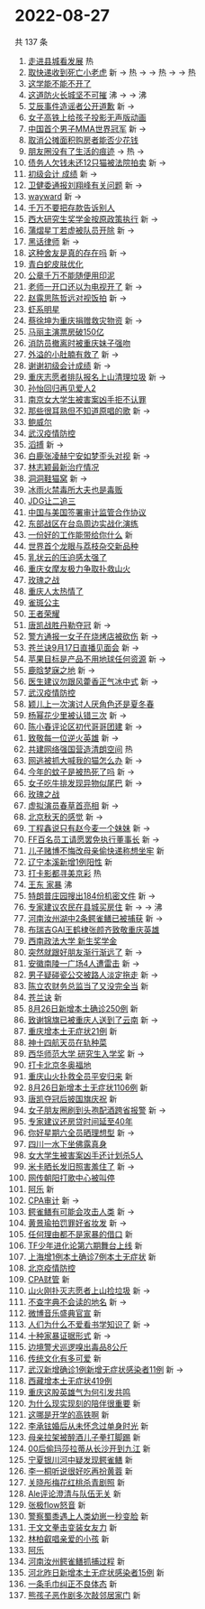 # 2022-08-27

共 137 条

<!-- BEGIN -->
<!-- 最后更新时间 Sat Aug 27 2022 13:28:21 GMT+0800 (China Standard Time) -->

1. [走进县城看发展](https://s.weibo.com//weibo?q=%23%E8%B5%B0%E8%BF%9B%E5%8E%BF%E5%9F%8E%E7%9C%8B%E5%8F%91%E5%B1%95%23&Refer=new_time)
   热
1. [取快递收到死亡小老虎](https://s.weibo.com//weibo?q=%23%E5%8F%96%E5%BF%AB%E9%80%92%E6%94%B6%E5%88%B0%E6%AD%BB%E4%BA%A1%E5%B0%8F%E8%80%81%E8%99%8E%23&Refer=top)
   新 -> 热 -> -> 热 -> -> 热
1. [这学能不能不开了](https://s.weibo.com//weibo?q=%23%E8%BF%99%E5%AD%A6%E8%83%BD%E4%B8%8D%E8%83%BD%E4%B8%8D%E5%BC%80%E4%BA%86%23&Refer=top)
1. [这道防火长城坚不可摧](https://s.weibo.com//weibo?q=%23%E8%BF%99%E9%81%93%E9%98%B2%E7%81%AB%E9%95%BF%E5%9F%8E%E5%9D%9A%E4%B8%8D%E5%8F%AF%E6%91%A7%23&Refer=top)
   沸 -> -> 沸
1. [艾辰事件造谣者公开道歉](https://s.weibo.com//weibo?q=%23%E8%89%BE%E8%BE%B0%E4%BA%8B%E4%BB%B6%E9%80%A0%E8%B0%A3%E8%80%85%E5%85%AC%E5%BC%80%E9%81%93%E6%AD%89%23&Refer=top)
   新 ->
1. [女子高铁上给孩子投影无声版动画](https://s.weibo.com//weibo?q=%23%E5%A5%B3%E5%AD%90%E9%AB%98%E9%93%81%E4%B8%8A%E7%BB%99%E5%AD%A9%E5%AD%90%E6%8A%95%E5%BD%B1%E6%97%A0%E5%A3%B0%E7%89%88%E5%8A%A8%E7%94%BB%23&Refer=top)
1. [中国首个男子MMA世界冠军](https://s.weibo.com//weibo?q=%23%E4%B8%AD%E5%9B%BD%E9%A6%96%E4%B8%AA%E7%94%B7%E5%AD%90MMA%E4%B8%96%E7%95%8C%E5%86%A0%E5%86%9B%23&Refer=top)
   新 ->
1. [取消公摊面积购房者能否少花钱](https://s.weibo.com//weibo?q=%23%E5%8F%96%E6%B6%88%E5%85%AC%E6%91%8A%E9%9D%A2%E7%A7%AF%E8%B4%AD%E6%88%BF%E8%80%85%E8%83%BD%E5%90%A6%E5%B0%91%E8%8A%B1%E9%92%B1%23&Refer=top)
1. [朋友圈没有了生活的痕迹](https://s.weibo.com//weibo?q=%23%E6%9C%8B%E5%8F%8B%E5%9C%88%E6%B2%A1%E6%9C%89%E4%BA%86%E7%94%9F%E6%B4%BB%E7%9A%84%E7%97%95%E8%BF%B9%23&Refer=top)
   -> 热 ->
1. [债务人欠钱未还12只猫被法院拍卖](https://s.weibo.com//weibo?q=%23%E5%80%BA%E5%8A%A1%E4%BA%BA%E6%AC%A0%E9%92%B1%E6%9C%AA%E8%BF%9812%E5%8F%AA%E7%8C%AB%E8%A2%AB%E6%B3%95%E9%99%A2%E6%8B%8D%E5%8D%96%23&Refer=top)
   新 ->
1. [初级会计 成绩](https://s.weibo.com//weibo?q=%E5%88%9D%E7%BA%A7%E4%BC%9A%E8%AE%A1%20%E6%88%90%E7%BB%A9&Refer=top)
   新 ->
1. [卫健委通报刘翔峰有关问题](https://s.weibo.com//weibo?q=%23%E5%8D%AB%E5%81%A5%E5%A7%94%E9%80%9A%E6%8A%A5%E5%88%98%E7%BF%94%E5%B3%B0%E6%9C%89%E5%85%B3%E9%97%AE%E9%A2%98%23&Refer=top)
   新 ->
1. [wayward](https://s.weibo.com//weibo?q=wayward&Refer=top) 新 ->
1. [千万不要把存款告诉别人](https://s.weibo.com//weibo?q=%23%E5%8D%83%E4%B8%87%E4%B8%8D%E8%A6%81%E6%8A%8A%E5%AD%98%E6%AC%BE%E5%91%8A%E8%AF%89%E5%88%AB%E4%BA%BA%23&Refer=top)
1. [西大研究生奖学金按原政策执行](https://s.weibo.com//weibo?q=%23%E8%A5%BF%E5%A4%A7%E7%A0%94%E7%A9%B6%E7%94%9F%E5%A5%96%E5%AD%A6%E9%87%91%E6%8C%89%E5%8E%9F%E6%94%BF%E7%AD%96%E6%89%A7%E8%A1%8C%23&Refer=top)
   新 ->
1. [蒲熠星丁若虚被队员开除](https://s.weibo.com//weibo?q=%23%E8%92%B2%E7%86%A0%E6%98%9F%E4%B8%81%E8%8B%A5%E8%99%9A%E8%A2%AB%E9%98%9F%E5%91%98%E5%BC%80%E9%99%A4%23&Refer=top)
   新 ->
1. [黑话律师](https://s.weibo.com//weibo?q=%E9%BB%91%E8%AF%9D%E5%BE%8B%E5%B8%88&Refer=top)
   新 ->
1. [这种舍友是真的存在吗](https://s.weibo.com//weibo?q=%23%E8%BF%99%E7%A7%8D%E8%88%8D%E5%8F%8B%E6%98%AF%E7%9C%9F%E7%9A%84%E5%AD%98%E5%9C%A8%E5%90%97%23&Refer=top)
   新 ->
1. [青白蛇皮肤优化](https://s.weibo.com//weibo?q=%23%E9%9D%92%E7%99%BD%E8%9B%87%E7%9A%AE%E8%82%A4%E4%BC%98%E5%8C%96%23&Refer=top)
1. [公章千万不能随便用印泥](https://s.weibo.com//weibo?q=%23%E5%85%AC%E7%AB%A0%E5%8D%83%E4%B8%87%E4%B8%8D%E8%83%BD%E9%9A%8F%E4%BE%BF%E7%94%A8%E5%8D%B0%E6%B3%A5%23&Refer=top)
1. [老师一开口还以为电视开了](https://s.weibo.com//weibo?q=%23%E8%80%81%E5%B8%88%E4%B8%80%E5%BC%80%E5%8F%A3%E8%BF%98%E4%BB%A5%E4%B8%BA%E7%94%B5%E8%A7%86%E5%BC%80%E4%BA%86%23&Refer=top)
   新 ->
1. [赵露思陈哲远对视饭拍](https://s.weibo.com//weibo?q=%23%E8%B5%B5%E9%9C%B2%E6%80%9D%E9%99%88%E5%93%B2%E8%BF%9C%E5%AF%B9%E8%A7%86%E9%A5%AD%E6%8B%8D%23&Refer=top)
   新 ->
1. [虾系明星](https://s.weibo.com//weibo?q=%23%E8%99%BE%E7%B3%BB%E6%98%8E%E6%98%9F%23&Refer=top)
1. [蔡徐坤为重庆捐赠救灾物资](https://s.weibo.com//weibo?q=%23%E8%94%A1%E5%BE%90%E5%9D%A4%E4%B8%BA%E9%87%8D%E5%BA%86%E6%8D%90%E8%B5%A0%E6%95%91%E7%81%BE%E7%89%A9%E8%B5%84%23&Refer=top)
   新 ->
1. [马丽主演票房破150亿](https://s.weibo.com//weibo?q=%23%E9%A9%AC%E4%B8%BD%E4%B8%BB%E6%BC%94%E7%A5%A8%E6%88%BF%E7%A0%B4150%E4%BA%BF%23&Refer=top)
1. [消防员撤离时被重庆妹子强吻](https://s.weibo.com//weibo?q=%23%E6%B6%88%E9%98%B2%E5%91%98%E6%92%A4%E7%A6%BB%E6%97%B6%E8%A2%AB%E9%87%8D%E5%BA%86%E5%A6%B9%E5%AD%90%E5%BC%BA%E5%90%BB%23&Refer=top)
1. [外溢的小肚腩有救了](https://s.weibo.com//weibo?q=%23%E5%A4%96%E6%BA%A2%E7%9A%84%E5%B0%8F%E8%82%9A%E8%85%A9%E6%9C%89%E6%95%91%E4%BA%86%23&Refer=top)
   新 ->
1. [谢谢初级会计成绩](https://s.weibo.com//weibo?q=%23%E8%B0%A2%E8%B0%A2%E5%88%9D%E7%BA%A7%E4%BC%9A%E8%AE%A1%E6%88%90%E7%BB%A9%23&Refer=top)
   新 ->
1. [重庆志愿者排队报名上山清理垃圾](https://s.weibo.com//weibo?q=%23%E9%87%8D%E5%BA%86%E5%BF%97%E6%84%BF%E8%80%85%E6%8E%92%E9%98%9F%E6%8A%A5%E5%90%8D%E4%B8%8A%E5%B1%B1%E6%B8%85%E7%90%86%E5%9E%83%E5%9C%BE%23&Refer=top)
   新 ->
1. [孙怡回归再见爱人2](https://s.weibo.com//weibo?q=%23%E5%AD%99%E6%80%A1%E5%9B%9E%E5%BD%92%E5%86%8D%E8%A7%81%E7%88%B1%E4%BA%BA2%23&Refer=top)
1. [南京女大学生被害案凶手拒不认罪](https://s.weibo.com//weibo?q=%23%E5%8D%97%E4%BA%AC%E5%A5%B3%E5%A4%A7%E5%AD%A6%E7%94%9F%E8%A2%AB%E5%AE%B3%E6%A1%88%E5%87%B6%E6%89%8B%E6%8B%92%E4%B8%8D%E8%AE%A4%E7%BD%AA%23&Refer=top)
1. [那些很耳熟但不知道原唱的歌](https://s.weibo.com//weibo?q=%23%E9%82%A3%E4%BA%9B%E5%BE%88%E8%80%B3%E7%86%9F%E4%BD%86%E4%B8%8D%E7%9F%A5%E9%81%93%E5%8E%9F%E5%94%B1%E7%9A%84%E6%AD%8C%23&Refer=top)
   新 ->
1. [鲍威尔](https://s.weibo.com//weibo?q=%E9%B2%8D%E5%A8%81%E5%B0%94&Refer=top)
1. [武汉疫情防控](https://s.weibo.com//weibo?q=%E6%AD%A6%E6%B1%89%E7%96%AB%E6%83%85%E9%98%B2%E6%8E%A7&Refer=top)
1. [滔搏](https://s.weibo.com//weibo?q=%E6%BB%94%E6%90%8F&Refer=top) 新 ->
1. [白鹿张凌赫宁安如梦歪头对视](https://s.weibo.com//weibo?q=%23%E7%99%BD%E9%B9%BF%E5%BC%A0%E5%87%8C%E8%B5%AB%E5%AE%81%E5%AE%89%E5%A6%82%E6%A2%A6%E6%AD%AA%E5%A4%B4%E5%AF%B9%E8%A7%86%23&Refer=top)
   新 ->
1. [林志颖最新治疗情况](https://s.weibo.com//weibo?q=%23%E6%9E%97%E5%BF%97%E9%A2%96%E6%9C%80%E6%96%B0%E6%B2%BB%E7%96%97%E6%83%85%E5%86%B5%23&Refer=top)
1. [洞洞鞋猫窝](https://s.weibo.com//weibo?q=%23%E6%B4%9E%E6%B4%9E%E9%9E%8B%E7%8C%AB%E7%AA%9D%23&Refer=top)
   新 ->
1. [冰雨火禁毒所大夫也是毒贩](https://s.weibo.com//weibo?q=%23%E5%86%B0%E9%9B%A8%E7%81%AB%E7%A6%81%E6%AF%92%E6%89%80%E5%A4%A7%E5%A4%AB%E4%B9%9F%E6%98%AF%E6%AF%92%E8%B4%A9%23&Refer=top)
1. [JDG让二追三](https://s.weibo.com//weibo?q=%23JDG%E8%AE%A9%E4%BA%8C%E8%BF%BD%E4%B8%89%23&Refer=top)
1. [中国与美国签署审计监管合作协议](https://s.weibo.com//weibo?q=%23%E4%B8%AD%E5%9B%BD%E4%B8%8E%E7%BE%8E%E5%9B%BD%E7%AD%BE%E7%BD%B2%E5%AE%A1%E8%AE%A1%E7%9B%91%E7%AE%A1%E5%90%88%E4%BD%9C%E5%8D%8F%E8%AE%AE%23&Refer=top)
1. [东部战区在台岛周边实战化演练](https://s.weibo.com//weibo?q=%23%E4%B8%9C%E9%83%A8%E6%88%98%E5%8C%BA%E5%9C%A8%E5%8F%B0%E5%B2%9B%E5%91%A8%E8%BE%B9%E5%AE%9E%E6%88%98%E5%8C%96%E6%BC%94%E7%BB%83%23&Refer=top)
1. [一份好的工作能带给你什么](https://s.weibo.com//weibo?q=%23%E4%B8%80%E4%BB%BD%E5%A5%BD%E7%9A%84%E5%B7%A5%E4%BD%9C%E8%83%BD%E5%B8%A6%E7%BB%99%E4%BD%A0%E4%BB%80%E4%B9%88%23&Refer=top)
   新
1. [世界首个龙眼与荔枝杂交新品种](https://s.weibo.com//weibo?q=%23%E4%B8%96%E7%95%8C%E9%A6%96%E4%B8%AA%E9%BE%99%E7%9C%BC%E4%B8%8E%E8%8D%94%E6%9E%9D%E6%9D%82%E4%BA%A4%E6%96%B0%E5%93%81%E7%A7%8D%23&Refer=top)
1. [乳状云的压迫感太强了](https://s.weibo.com//weibo?q=%23%E4%B9%B3%E7%8A%B6%E4%BA%91%E7%9A%84%E5%8E%8B%E8%BF%AB%E6%84%9F%E5%A4%AA%E5%BC%BA%E4%BA%86%23&Refer=top)
1. [重庆女摩友极力争取扑救山火](https://s.weibo.com//weibo?q=%23%E9%87%8D%E5%BA%86%E5%A5%B3%E6%91%A9%E5%8F%8B%E6%9E%81%E5%8A%9B%E4%BA%89%E5%8F%96%E6%89%91%E6%95%91%E5%B1%B1%E7%81%AB%23&Refer=top)
1. [玫瑰之战](https://s.weibo.com//weibo?q=%23%E7%8E%AB%E7%91%B0%E4%B9%8B%E6%88%98%23&Refer=top)
1. [重庆人太热情了](https://s.weibo.com//weibo?q=%23%E9%87%8D%E5%BA%86%E4%BA%BA%E5%A4%AA%E7%83%AD%E6%83%85%E4%BA%86%23&Refer=top)
1. [雀斑公主](https://s.weibo.com//weibo?q=%E9%9B%80%E6%96%91%E5%85%AC%E4%B8%BB&Refer=top)
1. [王者荣耀](https://s.weibo.com//weibo?q=%E7%8E%8B%E8%80%85%E8%8D%A3%E8%80%80&Refer=top)
1. [唐凯战胜丹勒夺冠](https://s.weibo.com//weibo?q=%23%E5%94%90%E5%87%AF%E6%88%98%E8%83%9C%E4%B8%B9%E5%8B%92%E5%A4%BA%E5%86%A0%23&Refer=top)
   新 ->
1. [警方通报一女子在烧烤店被砍伤](https://s.weibo.com//weibo?q=%23%E8%AD%A6%E6%96%B9%E9%80%9A%E6%8A%A5%E4%B8%80%E5%A5%B3%E5%AD%90%E5%9C%A8%E7%83%A7%E7%83%A4%E5%BA%97%E8%A2%AB%E7%A0%8D%E4%BC%A4%23&Refer=top)
   新 ->
1. [苍兰诀9月17日直播见面会](https://s.weibo.com//weibo?q=%23%E8%8B%8D%E5%85%B0%E8%AF%809%E6%9C%8817%E6%97%A5%E7%9B%B4%E6%92%AD%E8%A7%81%E9%9D%A2%E4%BC%9A%23&Refer=top)
   新 ->
1. [苹果目标是产品不用地球任何资源](https://s.weibo.com//weibo?q=%23%E8%8B%B9%E6%9E%9C%E7%9B%AE%E6%A0%87%E6%98%AF%E4%BA%A7%E5%93%81%E4%B8%8D%E7%94%A8%E5%9C%B0%E7%90%83%E4%BB%BB%E4%BD%95%E8%B5%84%E6%BA%90%23&Refer=top)
   新 ->
1. [鹿晗梦寐之地](https://s.weibo.com//weibo?q=%23%E9%B9%BF%E6%99%97%E6%A2%A6%E5%AF%90%E4%B9%8B%E5%9C%B0%23&Refer=top)
   新 ->
1. [医生建议勿跟风藿香正气冰中式](https://s.weibo.com//weibo?q=%23%E5%8C%BB%E7%94%9F%E5%BB%BA%E8%AE%AE%E5%8B%BF%E8%B7%9F%E9%A3%8E%E8%97%BF%E9%A6%99%E6%AD%A3%E6%B0%94%E5%86%B0%E4%B8%AD%E5%BC%8F%23&Refer=top)
   新 ->
1. [武汉疫情防控](https://s.weibo.com//weibo?q=%23%E6%AD%A6%E6%B1%89%E7%96%AB%E6%83%85%E9%98%B2%E6%8E%A7%23&Refer=top)
1. [颖儿上一次演讨人厌角色还是夏冬春](https://s.weibo.com//weibo?q=%23%E9%A2%96%E5%84%BF%E4%B8%8A%E4%B8%80%E6%AC%A1%E6%BC%94%E8%AE%A8%E4%BA%BA%E5%8E%8C%E8%A7%92%E8%89%B2%E8%BF%98%E6%98%AF%E5%A4%8F%E5%86%AC%E6%98%A5%23&Refer=top)
1. [杨幂花少里被认错三次](https://s.weibo.com//weibo?q=%23%E6%9D%A8%E5%B9%82%E8%8A%B1%E5%B0%91%E9%87%8C%E8%A2%AB%E8%AE%A4%E9%94%99%E4%B8%89%E6%AC%A1%23&Refer=top)
   新 ->
1. [陈小春评论区初代哥哥团建](https://s.weibo.com//weibo?q=%23%E9%99%88%E5%B0%8F%E6%98%A5%E8%AF%84%E8%AE%BA%E5%8C%BA%E5%88%9D%E4%BB%A3%E5%93%A5%E5%93%A5%E5%9B%A2%E5%BB%BA%23&Refer=top)
   新 ->
1. [致敬每一位逆火英雄](https://s.weibo.com//weibo?q=%23%E8%87%B4%E6%95%AC%E6%AF%8F%E4%B8%80%E4%BD%8D%E9%80%86%E7%81%AB%E8%8B%B1%E9%9B%84%23&Refer=top)
   新 ->
1. [共建网络强国营造清朗空间](https://s.weibo.com//weibo?q=%23%E5%85%B1%E5%BB%BA%E7%BD%91%E7%BB%9C%E5%BC%BA%E5%9B%BD%E8%90%A5%E9%80%A0%E6%B8%85%E6%9C%97%E7%A9%BA%E9%97%B4%23&Refer=new_time)
   热
1. [网逃被抓大喊我的猫怎么办](https://s.weibo.com//weibo?q=%23%E7%BD%91%E9%80%83%E8%A2%AB%E6%8A%93%E5%A4%A7%E5%96%8A%E6%88%91%E7%9A%84%E7%8C%AB%E6%80%8E%E4%B9%88%E5%8A%9E%23&Refer=top)
   新 ->
1. [今年的蚊子是被热死了吗](https://s.weibo.com//weibo?q=%23%E4%BB%8A%E5%B9%B4%E7%9A%84%E8%9A%8A%E5%AD%90%E6%98%AF%E8%A2%AB%E7%83%AD%E6%AD%BB%E4%BA%86%E5%90%97%23&Refer=top)
   新 ->
1. [女子吃牛排发现异物似尾巴](https://s.weibo.com//weibo?q=%23%E5%A5%B3%E5%AD%90%E5%90%83%E7%89%9B%E6%8E%92%E5%8F%91%E7%8E%B0%E5%BC%82%E7%89%A9%E4%BC%BC%E5%B0%BE%E5%B7%B4%23&Refer=top)
   新 ->
1. [玫瑰之战](https://s.weibo.com//weibo?q=%E7%8E%AB%E7%91%B0%E4%B9%8B%E6%88%98&Refer=top)
1. [虚拟演员春草首亮相](https://s.weibo.com//weibo?q=%23%E8%99%9A%E6%8B%9F%E6%BC%94%E5%91%98%E6%98%A5%E8%8D%89%E9%A6%96%E4%BA%AE%E7%9B%B8%23&Refer=top)
   新 ->
1. [北京秋天的感觉](https://s.weibo.com//weibo?q=%23%E5%8C%97%E4%BA%AC%E7%A7%8B%E5%A4%A9%E7%9A%84%E6%84%9F%E8%A7%89%23&Refer=top)
   新 ->
1. [丁程鑫说只有赵今麦一个妹妹](https://s.weibo.com//weibo?q=%23%E4%B8%81%E7%A8%8B%E9%91%AB%E8%AF%B4%E5%8F%AA%E6%9C%89%E8%B5%B5%E4%BB%8A%E9%BA%A6%E4%B8%80%E4%B8%AA%E5%A6%B9%E5%A6%B9%23&Refer=top)
   新 ->
1. [FF百名员工请愿罢免执行董事长](https://s.weibo.com//weibo?q=%23FF%E7%99%BE%E5%90%8D%E5%91%98%E5%B7%A5%E8%AF%B7%E6%84%BF%E7%BD%A2%E5%85%8D%E6%89%A7%E8%A1%8C%E8%91%A3%E4%BA%8B%E9%95%BF%23&Refer=top)
   新 ->
1. [儿子赌博不悔改母亲偷快递称想坐牢](https://s.weibo.com//weibo?q=%23%E5%84%BF%E5%AD%90%E8%B5%8C%E5%8D%9A%E4%B8%8D%E6%82%94%E6%94%B9%E6%AF%8D%E4%BA%B2%E5%81%B7%E5%BF%AB%E9%80%92%E7%A7%B0%E6%83%B3%E5%9D%90%E7%89%A2%23&Refer=top)
   新
1. [辽宁本溪新增1例阳性](https://s.weibo.com//weibo?q=%E8%BE%BD%E5%AE%81%E6%9C%AC%E6%BA%AA%E6%96%B0%E5%A2%9E1%E4%BE%8B%E9%98%B3%E6%80%A7&Refer=top)
   新
1. [打卡影都寻美京彩](https://s.weibo.com//weibo?q=%23%E6%89%93%E5%8D%A1%E5%BD%B1%E9%83%BD%E5%AF%BB%E7%BE%8E%E4%BA%AC%E5%BD%A9%23&Refer=new_time)
   热
1. [王东 家暴](https://s.weibo.com//weibo?q=%E7%8E%8B%E4%B8%9C%20%E5%AE%B6%E6%9A%B4&Refer=top)
   沸
1. [特朗普庄园搜出184份机密文件](https://s.weibo.com//weibo?q=%23%E7%89%B9%E6%9C%97%E6%99%AE%E5%BA%84%E5%9B%AD%E6%90%9C%E5%87%BA184%E4%BB%BD%E6%9C%BA%E5%AF%86%E6%96%87%E4%BB%B6%23&Refer=top)
   新 ->
1. [专家建议农民在县城买房住](https://s.weibo.com//weibo?q=%23%E4%B8%93%E5%AE%B6%E5%BB%BA%E8%AE%AE%E5%86%9C%E6%B0%91%E5%9C%A8%E5%8E%BF%E5%9F%8E%E4%B9%B0%E6%88%BF%E4%BD%8F%23&Refer=top)
   新 -> -> 沸
1. [河南汝州湖中2条鳄雀鳝已被捕获](https://s.weibo.com//weibo?q=%23%E6%B2%B3%E5%8D%97%E6%B1%9D%E5%B7%9E%E6%B9%96%E4%B8%AD2%E6%9D%A1%E9%B3%84%E9%9B%80%E9%B3%9D%E5%B7%B2%E8%A2%AB%E6%8D%95%E8%8E%B7%23&Refer=top)
   新 ->
1. [布瑞吉GAI王鹤棣张颜齐致敬重庆英雄](https://s.weibo.com//weibo?q=%23%E5%B8%83%E7%91%9E%E5%90%89GAI%E7%8E%8B%E9%B9%A4%E6%A3%A3%E5%BC%A0%E9%A2%9C%E9%BD%90%E8%87%B4%E6%95%AC%E9%87%8D%E5%BA%86%E8%8B%B1%E9%9B%84%23&Refer=top)
1. [西南政法大学 新生奖学金](https://s.weibo.com//weibo?q=%E8%A5%BF%E5%8D%97%E6%94%BF%E6%B3%95%E5%A4%A7%E5%AD%A6%20%E6%96%B0%E7%94%9F%E5%A5%96%E5%AD%A6%E9%87%91&Refer=top)
1. [突然就跟好朋友渐行渐远了](https://s.weibo.com//weibo?q=%23%E7%AA%81%E7%84%B6%E5%B0%B1%E8%B7%9F%E5%A5%BD%E6%9C%8B%E5%8F%8B%E6%B8%90%E8%A1%8C%E6%B8%90%E8%BF%9C%E4%BA%86%23&Refer=top)
   新 ->
1. [安徽南陵一广场4人遭雷击](https://s.weibo.com//weibo?q=%23%E5%AE%89%E5%BE%BD%E5%8D%97%E9%99%B5%E4%B8%80%E5%B9%BF%E5%9C%BA4%E4%BA%BA%E9%81%AD%E9%9B%B7%E5%87%BB%23&Refer=top)
   新 ->
1. [男子疑碰瓷公交被路人淡定拖走](https://s.weibo.com//weibo?q=%23%E7%94%B7%E5%AD%90%E7%96%91%E7%A2%B0%E7%93%B7%E5%85%AC%E4%BA%A4%E8%A2%AB%E8%B7%AF%E4%BA%BA%E6%B7%A1%E5%AE%9A%E6%8B%96%E8%B5%B0%23&Refer=top)
   新 ->
1. [陈立农财务总监当了又没完全当](https://s.weibo.com//weibo?q=%23%E9%99%88%E7%AB%8B%E5%86%9C%E8%B4%A2%E5%8A%A1%E6%80%BB%E7%9B%91%E5%BD%93%E4%BA%86%E5%8F%88%E6%B2%A1%E5%AE%8C%E5%85%A8%E5%BD%93%23&Refer=top)
   新
1. [苍兰诀](https://s.weibo.com//weibo?q=%E8%8B%8D%E5%85%B0%E8%AF%80&Refer=top) 新
1. [8月26日新增本土确诊250例](https://s.weibo.com//weibo?q=%238%E6%9C%8826%E6%97%A5%E6%96%B0%E5%A2%9E%E6%9C%AC%E5%9C%9F%E7%A1%AE%E8%AF%8A250%E4%BE%8B%23&Refer=top)
   新
1. [致谢锦旗已被重庆人送到了云南](https://s.weibo.com//weibo?q=%23%E8%87%B4%E8%B0%A2%E9%94%A6%E6%97%97%E5%B7%B2%E8%A2%AB%E9%87%8D%E5%BA%86%E4%BA%BA%E9%80%81%E5%88%B0%E4%BA%86%E4%BA%91%E5%8D%97%23&Refer=top)
   新 ->
1. [重庆增本土无症状21例](https://s.weibo.com//weibo?q=%23%E9%87%8D%E5%BA%86%E5%A2%9E%E6%9C%AC%E5%9C%9F%E6%97%A0%E7%97%87%E7%8A%B621%E4%BE%8B%23&Refer=top)
   新
1. [神十四航天员在轨种菜](https://s.weibo.com//weibo?q=%23%E7%A5%9E%E5%8D%81%E5%9B%9B%E8%88%AA%E5%A4%A9%E5%91%98%E5%9C%A8%E8%BD%A8%E7%A7%8D%E8%8F%9C%23&Refer=top)
1. [西华师范大学 研究生入学奖](https://s.weibo.com//weibo?q=%E8%A5%BF%E5%8D%8E%E5%B8%88%E8%8C%83%E5%A4%A7%E5%AD%A6%20%E7%A0%94%E7%A9%B6%E7%94%9F%E5%85%A5%E5%AD%A6%E5%A5%96&Refer=top)
   新 ->
1. [打卡北京冬奥福地](https://s.weibo.com//weibo?q=%23%E6%89%93%E5%8D%A1%E5%8C%97%E4%BA%AC%E5%86%AC%E5%A5%A5%E7%A6%8F%E5%9C%B0%23&Refer=top)
1. [重庆山火扑救全员平安归来](https://s.weibo.com//weibo?q=%23%E9%87%8D%E5%BA%86%E5%B1%B1%E7%81%AB%E6%89%91%E6%95%91%E5%85%A8%E5%91%98%E5%B9%B3%E5%AE%89%E5%BD%92%E6%9D%A5%23&Refer=top)
   新
1. [8月26日新增本土无症状1106例](https://s.weibo.com//weibo?q=%238%E6%9C%8826%E6%97%A5%E6%96%B0%E5%A2%9E%E6%9C%AC%E5%9C%9F%E6%97%A0%E7%97%87%E7%8A%B61106%E4%BE%8B%23&Refer=top)
   新
1. [唐凯夺冠后披国旗庆祝](https://s.weibo.com//weibo?q=%23%E5%94%90%E5%87%AF%E5%A4%BA%E5%86%A0%E5%90%8E%E6%8A%AB%E5%9B%BD%E6%97%97%E5%BA%86%E7%A5%9D%23&Refer=top)
   新
1. [女子朋友圈刷到头孢配酒跨省报警](https://s.weibo.com//weibo?q=%23%E5%A5%B3%E5%AD%90%E6%9C%8B%E5%8F%8B%E5%9C%88%E5%88%B7%E5%88%B0%E5%A4%B4%E5%AD%A2%E9%85%8D%E9%85%92%E8%B7%A8%E7%9C%81%E6%8A%A5%E8%AD%A6%23&Refer=top)
   新 ->
1. [专家建议还房贷时间延至40年](https://s.weibo.com//weibo?q=%23%E4%B8%93%E5%AE%B6%E5%BB%BA%E8%AE%AE%E8%BF%98%E6%88%BF%E8%B4%B7%E6%97%B6%E9%97%B4%E5%BB%B6%E8%87%B340%E5%B9%B4%23&Refer=top)
1. [你好星期六全员晒理想型](https://s.weibo.com//weibo?q=%23%E4%BD%A0%E5%A5%BD%E6%98%9F%E6%9C%9F%E5%85%AD%E5%85%A8%E5%91%98%E6%99%92%E7%90%86%E6%83%B3%E5%9E%8B%23&Refer=top)
   新 ->
1. [四川一水下坐佛露真身](https://s.weibo.com//weibo?q=%23%E5%9B%9B%E5%B7%9D%E4%B8%80%E6%B0%B4%E4%B8%8B%E5%9D%90%E4%BD%9B%E9%9C%B2%E7%9C%9F%E8%BA%AB%23&Refer=top)
1. [女大学生被害案凶手还计划杀5人](https://s.weibo.com//weibo?q=%23%E5%A5%B3%E5%A4%A7%E5%AD%A6%E7%94%9F%E8%A2%AB%E5%AE%B3%E6%A1%88%E5%87%B6%E6%89%8B%E8%BF%98%E8%AE%A1%E5%88%92%E6%9D%805%E4%BA%BA%23&Refer=top)
1. [米卡晒长发旧照害羞住了](https://s.weibo.com//weibo?q=%23%E7%B1%B3%E5%8D%A1%E6%99%92%E9%95%BF%E5%8F%91%E6%97%A7%E7%85%A7%E5%AE%B3%E7%BE%9E%E4%BD%8F%E4%BA%86%23&Refer=top)
   新 ->
1. [网传朝阳打歌中心被叫停](https://s.weibo.com//weibo?q=%23%E7%BD%91%E4%BC%A0%E6%9C%9D%E9%98%B3%E6%89%93%E6%AD%8C%E4%B8%AD%E5%BF%83%E8%A2%AB%E5%8F%AB%E5%81%9C%23&Refer=top)
1. [阿乐](https://s.weibo.com//weibo?q=%E9%98%BF%E4%B9%90&Refer=top) 新
1. [CPA审计](https://s.weibo.com//weibo?q=CPA%E5%AE%A1%E8%AE%A1&Refer=top) 新 ->
1. [鳄雀鳝有可能会攻击人类](https://s.weibo.com//weibo?q=%23%E9%B3%84%E9%9B%80%E9%B3%9D%E6%9C%89%E5%8F%AF%E8%83%BD%E4%BC%9A%E6%94%BB%E5%87%BB%E4%BA%BA%E7%B1%BB%23&Refer=top)
   新 ->
1. [黄景瑜拍罚罪好省妆发](https://s.weibo.com//weibo?q=%23%E9%BB%84%E6%99%AF%E7%91%9C%E6%8B%8D%E7%BD%9A%E7%BD%AA%E5%A5%BD%E7%9C%81%E5%A6%86%E5%8F%91%23&Refer=top)
   新 ->
1. [任何理由都不是家暴的借口](https://s.weibo.com//weibo?q=%23%E4%BB%BB%E4%BD%95%E7%90%86%E7%94%B1%E9%83%BD%E4%B8%8D%E6%98%AF%E5%AE%B6%E6%9A%B4%E7%9A%84%E5%80%9F%E5%8F%A3%23&Refer=top)
   新
1. [TF少年进化论第六期舞台上线](https://s.weibo.com//weibo?q=%23TF%E5%B0%91%E5%B9%B4%E8%BF%9B%E5%8C%96%E8%AE%BA%E7%AC%AC%E5%85%AD%E6%9C%9F%E8%88%9E%E5%8F%B0%E4%B8%8A%E7%BA%BF%23&Refer=top)
   新
1. [上海增1例本土确诊7例本土无症状](https://s.weibo.com//weibo?q=%23%E4%B8%8A%E6%B5%B7%E5%A2%9E1%E4%BE%8B%E6%9C%AC%E5%9C%9F%E7%A1%AE%E8%AF%8A7%E4%BE%8B%E6%9C%AC%E5%9C%9F%E6%97%A0%E7%97%87%E7%8A%B6%23&Refer=top)
   新
1. [北京疫情防控](https://s.weibo.com//weibo?q=%23%E5%8C%97%E4%BA%AC%E7%96%AB%E6%83%85%E9%98%B2%E6%8E%A7%23&Refer=top)
1. [CPA财管](https://s.weibo.com//weibo?q=CPA%E8%B4%A2%E7%AE%A1&Refer=top) 新
1. [山火刚扑灭志愿者上山捡垃圾](https://s.weibo.com//weibo?q=%23%E5%B1%B1%E7%81%AB%E5%88%9A%E6%89%91%E7%81%AD%E5%BF%97%E6%84%BF%E8%80%85%E4%B8%8A%E5%B1%B1%E6%8D%A1%E5%9E%83%E5%9C%BE%23&Refer=top)
   新 ->
1. [不查字典不会读的地名](https://s.weibo.com//weibo?q=%23%E4%B8%8D%E6%9F%A5%E5%AD%97%E5%85%B8%E4%B8%8D%E4%BC%9A%E8%AF%BB%E7%9A%84%E5%9C%B0%E5%90%8D%23&Refer=top)
   新 ->
1. [微博音乐盛典官宣](https://s.weibo.com//weibo?q=%23%E5%BE%AE%E5%8D%9A%E9%9F%B3%E4%B9%90%E7%9B%9B%E5%85%B8%E5%AE%98%E5%AE%A3%23&Refer=top)
   新
1. [人们为什么不爱看书学知识了](https://s.weibo.com//weibo?q=%23%E4%BA%BA%E4%BB%AC%E4%B8%BA%E4%BB%80%E4%B9%88%E4%B8%8D%E7%88%B1%E7%9C%8B%E4%B9%A6%E5%AD%A6%E7%9F%A5%E8%AF%86%E4%BA%86%23&Refer=top)
   新 ->
1. [十种家暴证据形式](https://s.weibo.com//weibo?q=%23%E5%8D%81%E7%A7%8D%E5%AE%B6%E6%9A%B4%E8%AF%81%E6%8D%AE%E5%BD%A2%E5%BC%8F%23&Refer=top)
   新 ->
1. [边境警犬巡逻嗅出毒品8公斤](https://s.weibo.com//weibo?q=%23%E8%BE%B9%E5%A2%83%E8%AD%A6%E7%8A%AC%E5%B7%A1%E9%80%BB%E5%97%85%E5%87%BA%E6%AF%92%E5%93%818%E5%85%AC%E6%96%A4%23&Refer=top)
1. [传统文化有多可爱](https://s.weibo.com//weibo?q=%23%E4%BC%A0%E7%BB%9F%E6%96%87%E5%8C%96%E6%9C%89%E5%A4%9A%E5%8F%AF%E7%88%B1%23&Refer=top)
   新
1. [武汉新增确诊1例新增无症状感染者11例](https://s.weibo.com//weibo?q=%23%E6%AD%A6%E6%B1%89%E6%96%B0%E5%A2%9E%E7%A1%AE%E8%AF%8A1%E4%BE%8B%E6%96%B0%E5%A2%9E%E6%97%A0%E7%97%87%E7%8A%B6%E6%84%9F%E6%9F%93%E8%80%8511%E4%BE%8B%23&Refer=top)
   新 ->
1. [西藏增本土无症状419例](https://s.weibo.com//weibo?q=%23%E8%A5%BF%E8%97%8F%E5%A2%9E%E6%9C%AC%E5%9C%9F%E6%97%A0%E7%97%87%E7%8A%B6419%E4%BE%8B%23&Refer=top)
1. [重庆这股英雄气为何引发共鸣](https://s.weibo.com//weibo?q=%23%E9%87%8D%E5%BA%86%E8%BF%99%E8%82%A1%E8%8B%B1%E9%9B%84%E6%B0%94%E4%B8%BA%E4%BD%95%E5%BC%95%E5%8F%91%E5%85%B1%E9%B8%A3%23&Refer=top)
1. [为什么现实现刻的陪伴很重要](https://s.weibo.com//weibo?q=%23%E4%B8%BA%E4%BB%80%E4%B9%88%E7%8E%B0%E5%AE%9E%E7%8E%B0%E5%88%BB%E7%9A%84%E9%99%AA%E4%BC%B4%E5%BE%88%E9%87%8D%E8%A6%81%23&Refer=top)
   新
1. [这哪是开学的高铁啊](https://s.weibo.com//weibo?q=%23%E8%BF%99%E5%93%AA%E6%98%AF%E5%BC%80%E5%AD%A6%E7%9A%84%E9%AB%98%E9%93%81%E5%95%8A%23&Refer=top)
   新
1. [李承铉婚后从未怀念过单身时光](https://s.weibo.com//weibo?q=%23%E6%9D%8E%E6%89%BF%E9%93%89%E5%A9%9A%E5%90%8E%E4%BB%8E%E6%9C%AA%E6%80%80%E5%BF%B5%E8%BF%87%E5%8D%95%E8%BA%AB%E6%97%B6%E5%85%89%23&Refer=top)
   新
1. [母亲拉架被醉酒儿子拳打脚踢](https://s.weibo.com//weibo?q=%23%E6%AF%8D%E4%BA%B2%E6%8B%89%E6%9E%B6%E8%A2%AB%E9%86%89%E9%85%92%E5%84%BF%E5%AD%90%E6%8B%B3%E6%89%93%E8%84%9A%E8%B8%A2%23&Refer=top)
   新
1. [00后偷玛莎拉蒂从长沙开到九江](https://s.weibo.com//weibo?q=%2300%E5%90%8E%E5%81%B7%E7%8E%9B%E8%8E%8E%E6%8B%89%E8%92%82%E4%BB%8E%E9%95%BF%E6%B2%99%E5%BC%80%E5%88%B0%E4%B9%9D%E6%B1%9F%23&Refer=top)
   新
1. [宁夏银川河中疑发现鳄雀鳝](https://s.weibo.com//weibo?q=%23%E5%AE%81%E5%A4%8F%E9%93%B6%E5%B7%9D%E6%B2%B3%E4%B8%AD%E7%96%91%E5%8F%91%E7%8E%B0%E9%B3%84%E9%9B%80%E9%B3%9D%23&Refer=top)
   新
1. [李一桐听说很好吃再扮黄蓉](https://s.weibo.com//weibo?q=%23%E6%9D%8E%E4%B8%80%E6%A1%90%E5%90%AC%E8%AF%B4%E5%BE%88%E5%A5%BD%E5%90%83%E5%86%8D%E6%89%AE%E9%BB%84%E8%93%89%23&Refer=top)
   新
1. [关晓彤梅花红桃杀青剧照](https://s.weibo.com//weibo?q=%23%E5%85%B3%E6%99%93%E5%BD%A4%E6%A2%85%E8%8A%B1%E7%BA%A2%E6%A1%83%E6%9D%80%E9%9D%92%E5%89%A7%E7%85%A7%23&Refer=top)
   新
1. [Ale评论澄清与队伍无关](https://s.weibo.com//weibo?q=%23Ale%E8%AF%84%E8%AE%BA%E6%BE%84%E6%B8%85%E4%B8%8E%E9%98%9F%E4%BC%8D%E6%97%A0%E5%85%B3%23&Refer=top)
   新
1. [张极flow怒音](https://s.weibo.com//weibo?q=%23%E5%BC%A0%E6%9E%81flow%E6%80%92%E9%9F%B3%23&Refer=top)
   新
1. [警察蜀黍遇上人类幼崽一秒变脸](https://s.weibo.com//weibo?q=%23%E8%AD%A6%E5%AF%9F%E8%9C%80%E9%BB%8D%E9%81%87%E4%B8%8A%E4%BA%BA%E7%B1%BB%E5%B9%BC%E5%B4%BD%E4%B8%80%E7%A7%92%E5%8F%98%E8%84%B8%23&Refer=top)
   新
1. [于文文拳击变装女友力](https://s.weibo.com//weibo?q=%23%E4%BA%8E%E6%96%87%E6%96%87%E6%8B%B3%E5%87%BB%E5%8F%98%E8%A3%85%E5%A5%B3%E5%8F%8B%E5%8A%9B%23&Refer=top)
   新
1. [林柏叡唱亲爱的小孩](https://s.weibo.com//weibo?q=%23%E6%9E%97%E6%9F%8F%E5%8F%A1%E5%94%B1%E4%BA%B2%E7%88%B1%E7%9A%84%E5%B0%8F%E5%AD%A9%23&Refer=top)
   新
1. [阿乐](https://s.weibo.com//weibo?q=%23%E9%98%BF%E4%B9%90%23&Refer=top)
1. [河南汝州鳄雀鳝抓捕过程](https://s.weibo.com//weibo?q=%23%E6%B2%B3%E5%8D%97%E6%B1%9D%E5%B7%9E%E9%B3%84%E9%9B%80%E9%B3%9D%E6%8A%93%E6%8D%95%E8%BF%87%E7%A8%8B%23&Refer=top)
   新
1. [河北昨日新增本土无症状感染者15例](https://s.weibo.com//weibo?q=%23%E6%B2%B3%E5%8C%97%E6%98%A8%E6%97%A5%E6%96%B0%E5%A2%9E%E6%9C%AC%E5%9C%9F%E6%97%A0%E7%97%87%E7%8A%B6%E6%84%9F%E6%9F%93%E8%80%8515%E4%BE%8B%23&Refer=top)
   新
1. [一条毛巾纠正不良体态](https://s.weibo.com//weibo?q=%23%E4%B8%80%E6%9D%A1%E6%AF%9B%E5%B7%BE%E7%BA%A0%E6%AD%A3%E4%B8%8D%E8%89%AF%E4%BD%93%E6%80%81%23&Refer=top)
   新
1. [熊孩子恶作剧多次敲邻居家门](https://s.weibo.com//weibo?q=%23%E7%86%8A%E5%AD%A9%E5%AD%90%E6%81%B6%E4%BD%9C%E5%89%A7%E5%A4%9A%E6%AC%A1%E6%95%B2%E9%82%BB%E5%B1%85%E5%AE%B6%E9%97%A8%23&Refer=top)
   新

<!-- END -->
